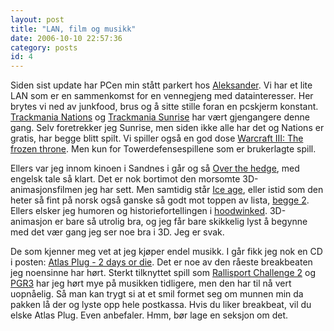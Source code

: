 ```yaml
---
layout: post
title: "LAN, film og musikk"
date: 2006-10-10 22:57:36
category: posts
id: 4
---
```

Siden sist update har PCen min stått parkert hos [Aleksander][1]. Vi har et lite LAN som er en sammenkomst for en vennegjeng med datainteresser. Her brytes vi ned av junkfood, brus og å sitte stille foran en pcskjerm konstant. [Trackmania Nations][2] og [Trackmania Sunrise][3] har vært gjengangere denne gang. Selv foretrekker jeg Sunrise, men siden ikke alle har det og Nations er gratis, har begge blitt spilt. Vi spiller også en god dose [Warcraft III: The frozen throne][4]. Men kun for Towerdefensespillene som er brukerlagte spill.

Ellers var jeg innom kinoen i Sandnes i går og så [Over the hedge][5], med engelsk tale så klart. Det er nok bortimot den morsomte 3D-animasjonsfilmen jeg har sett. Men samtidig står [Ice age][6], eller istid som den heter så fint på norsk også ganske så godt mot toppen av lista, [begge 2][7]. Ellers elsker jeg humoren og historiefortellingen i [hoodwinked][8]. 3D-animasjon er bare så utrolig bra, og jeg får bare skikkelig lyst å begynne med det vær gang jeg ser noe bra i 3D. Jeg er svak.

De som kjenner meg vet at jeg kjøper endel musikk. I går fikk jeg nok en CD i posten: [Atlas Plug - 2 days or die][9]. Det er noe av den råeste breakbeaten jeg noensinne har hørt. Sterkt tilknyttet spill som [Rallisport Challenge 2][10] og [PGR3][11] har jeg hørt mye på musikken tidligere, men den har til nå vert uopnåelig. Så man kan trygt si at et smil formet seg om munnen min da pakken lå der og lyste opp hele postkassa. Hvis du liker breakbeat, vil du elske Atlas Plug. Even anbefaler. Hmm, bør lage en seksjon om det.

 [1]: http://artifushion.com
 [2]: http://www.trackmanianations.com/indexUk.php
 [3]: http://www.trackmaniasunrise.com/indexUk.php
 [4]: http://www.blizzard.com/war3x/
 [5]: http://www.imdb.com/title/tt0327084/
 [6]: http://www.imdb.com/title/tt0268380/
 [7]: http://www.imdb.com/title/tt0438097/
 [8]: http://www.imdb.com/title/tt0443536/
 [9]: http://www.atlasplug.com/
 [10]: http://www.gamespot.com/xbox/driving/rallisportchallenge2/index.html
 [11]: http://www.pgr3.com/